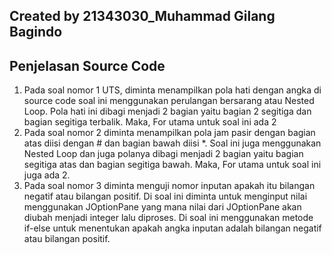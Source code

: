 ## Created by 21343030_Muhammad Gilang Bagindo

## Penjelasan Source Code
1. Pada soal nomor 1 UTS, diminta menampilkan pola hati dengan angka di source code soal ini menggunakan perulangan bersarang atau Nested Loop. Pola hati ini dibagi menjadi 2 bagian yaitu bagian 2 segitiga dan bagian segitiga terbalik. Maka, For utama untuk soal ini ada 2
2. Pada soal nomor 2 diminta menampilkan pola jam pasir dengan bagian atas diisi dengan # dan bagian bawah diisi *. Soal ini juga menggunakan Nested Loop dan juga polanya dibagi menjadi 2 bagian yaitu bagian segitiga atas dan bagian segitiga bawah. Maka, For utama untuk soal ini juga ada 2.
3. Pada soal nomor 3 diminta menguji nomor inputan apakah itu bilangan negatif atau bilangan positif. Di soal ini diminta untuk menginput nilai menggunakan JOptionPane yang mana nilai dari JOptionPane akan diubah menjadi integer lalu diproses. Di soal ini menggunakan metode if-else untuk menentukan apakah angka inputan adalah bilangan negatif atau bilangan positif.
